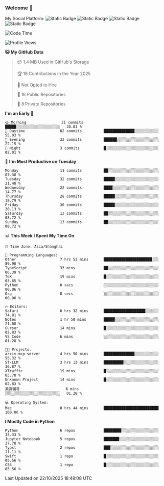 ### Welcome 👋

<!--
**CheneyNine/CheneyNine** is a ✨ _special_ ✨ repository because its `README.md` (this file) appears on your GitHub profile.

Here are some ideas to get you started:

- 🔭 I’m currently working on ...
- 🌱 I’m currently learning ...
- 👯 I’m looking to collaborate on ...
- 🤔 I’m looking for help with ...
- 💬 Ask me about ...
- 📫 How to reach me: ...
- 😄 Pronouns: ...
- ⚡ Fun fact: ...
-->

My Social Platform:
![Static Badge](https://img.shields.io/badge/_-CheneyNine-black?style=flat&logo=Github&logoColor=white&cacheSeconds=https%3A%2F%2Fgithub.com%2FCheneyNine)
![Static Badge](https://img.shields.io/badge/_-cheneynine.top-purple?style=flat&logo=googlehome&logoColor=white&link=https%3A%2F%2Fwww.cheneynine.top)
![Static Badge](https://img.shields.io/badge/_-CQU__Cheney-green?style=flat&logo=wechat&logoColor=white&link=https%3A%2F%2Fwww.linkedin.com%2Fin%2Fyinan-chen-9b09202b9%2F)
![Static Badge](https://img.shields.io/badge/_-Cheney-blue?style=flat&logo=linkedin&logoColor=white&link=https%3A%2F%2Fwww.linkedin.com%2Fin%2Fyinan-chen-9b09202b9%2F)


<!--START_SECTION:waka-->
![Code Time](http://img.shields.io/badge/Code%20Time-419%20hrs%2051%20mins-blue)

![Profile Views](http://img.shields.io/badge/Profile%20Views-0-blue)

**🐱 My GitHub Data** 

> 📦 1.4 MB Used in GitHub's Storage 
 > 
> 🏆 18 Contributions in the Year 2025
 > 
> 🚫 Not Opted to Hire
 > 
> 📜 16 Public Repositories 
 > 
> 🔑 8 Private Repositories 
 > 
**I'm an Early 🐤** 

```text
🌞 Morning                31 commits          █████░░░░░░░░░░░░░░░░░░░░   20.81 % 
🌆 Daytime                82 commits          ██████████████░░░░░░░░░░░   55.03 % 
🌃 Evening                33 commits          ██████░░░░░░░░░░░░░░░░░░░   22.15 % 
🌙 Night                  3 commits           █░░░░░░░░░░░░░░░░░░░░░░░░   02.01 % 
```
📅 **I'm Most Productive on Tuesday** 

```text
Monday                   11 commits          ██░░░░░░░░░░░░░░░░░░░░░░░   07.38 % 
Tuesday                  32 commits          █████░░░░░░░░░░░░░░░░░░░░   21.48 % 
Wednesday                22 commits          ████░░░░░░░░░░░░░░░░░░░░░   14.77 % 
Thursday                 28 commits          █████░░░░░░░░░░░░░░░░░░░░   18.79 % 
Friday                   30 commits          █████░░░░░░░░░░░░░░░░░░░░   20.13 % 
Saturday                 13 commits          ██░░░░░░░░░░░░░░░░░░░░░░░   08.72 % 
Sunday                   13 commits          ██░░░░░░░░░░░░░░░░░░░░░░░   08.72 % 
```


📊 **This Week I Spent My Time On** 

```text
🕑︎ Time Zone: Asia/Shanghai

💬 Programming Languages: 
Other                    7 hrs 51 mins       ██████████████████████░░░   89.90 % 
TypeScript               33 mins             ██░░░░░░░░░░░░░░░░░░░░░░░   06.39 % 
TeX                      19 mins             █░░░░░░░░░░░░░░░░░░░░░░░░   03.65 % 
Python                   0 secs              ░░░░░░░░░░░░░░░░░░░░░░░░░   00.06 % 
Org                      0 secs              ░░░░░░░░░░░░░░░░░░░░░░░░░   00.00 % 

🔥 Editors: 
Safari                   6 hrs 32 mins       ███████████████████░░░░░░   74.81 % 
Notes                    1 hr 50 mins        █████░░░░░░░░░░░░░░░░░░░░   21.08 % 
Cursor                   14 mins             █░░░░░░░░░░░░░░░░░░░░░░░░   02.83 % 
VS Code                  6 mins              ░░░░░░░░░░░░░░░░░░░░░░░░░   01.28 % 

🐱‍💻 Projects: 
arxiv-mcp-server         4 hrs 50 mins       ██████████████░░░░░░░░░░░   55.32 % 
ST-LLM                   3 hrs 13 mins       █████████░░░░░░░░░░░░░░░░   36.87 % 
XTraffic                 19 mins             █░░░░░░░░░░░░░░░░░░░░░░░░   03.70 % 
Unknown Project          14 mins             █░░░░░░░░░░░░░░░░░░░░░░░░   02.83 % 
美赛辅导                     6 mins              ░░░░░░░░░░░░░░░░░░░░░░░░░   01.28 % 

💻 Operating System: 
Mac                      8 hrs 44 mins       █████████████████████████   100.00 % 
```

**I Mostly Code in Python** 

```text
Python                   6 repos             ████████░░░░░░░░░░░░░░░░░   33.33 % 
Jupyter Notebook         5 repos             ███████░░░░░░░░░░░░░░░░░░   27.78 % 
Typst                    2 repos             ███░░░░░░░░░░░░░░░░░░░░░░   11.11 % 
Swift                    1 repo              █░░░░░░░░░░░░░░░░░░░░░░░░   05.56 % 
CSS                      1 repo              █░░░░░░░░░░░░░░░░░░░░░░░░   05.56 % 
```




 Last Updated on 22/10/2025 18:48:08 UTC
<!--END_SECTION:waka-->


